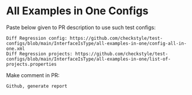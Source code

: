 # All Examples in One Configs
Paste below given to PR description to use such test configs:
```
Diff Regression config: https://github.com/checkstyle/test-configs/blob/main/InterfaceIsType/all-examples-in-one/config-all-in-one.xml
Diff Regression projects: https://github.com/checkstyle/test-configs/blob/main/InterfaceIsType/all-examples-in-one/list-of-projects.properties
```
Make comment in PR:
```
Github, generate report
```
